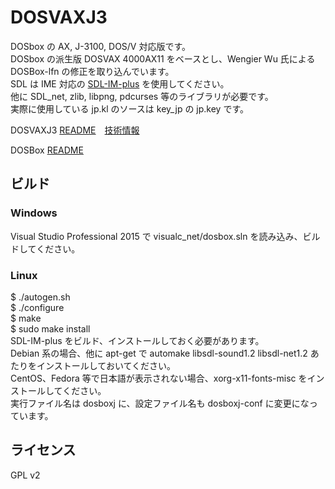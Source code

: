 DOSVAXJ3
====

DOSbox の AX, J-3100, DOS/V 対応版です。  
DOSbox の派生版 DOSVAX 4000AX11 をベースとし、Wengier Wu 氏による DOSBox-lfn の修正を取り込んでいます。  
SDL は IME 対応の [SDL-IM-plus](https://github.com/nanshiki/SDL-IM-plus) を使用してください。  
他に SDL_net, zlib, libpng, pdcurses 等のライブラリが必要です。  
実際に使用している jp.kl のソースは key_jp の jp.key です。  

DOSVAXJ3 [README](https://github.com/nanshiki/DOSVAXJ3/blob/master/README.txt)　[技術情報](https://github.com/nanshiki/DOSVAXJ3/blob/master/Knowledge.txt)  

DOSBox [README](https://github.com/nanshiki/DOSVAXJ3/blob/master/README_DOSBox.txt)  

## ビルド
### Windows  
Visual Studio Professional 2015 で visualc_net/dosbox.sln を読み込み、ビルドしてください。  

### Linux  
$ ./autogen.sh  
$ ./configure  
$ make  
$ sudo make install  
SDL-IM-plus をビルド、インストールしておく必要があります。  
Debian 系の場合、他に apt-get で automake libsdl-sound1.2 libsdl-net1.2 あたりをインストールしておいてください。  
CentOS、Fedora 等で日本語が表示されない場合、xorg-x11-fonts-misc をインストールしてください。  
実行ファイル名は dosboxj に、設定ファイル名も dosboxj-conf に変更になっています。  

## ライセンス
GPL v2
